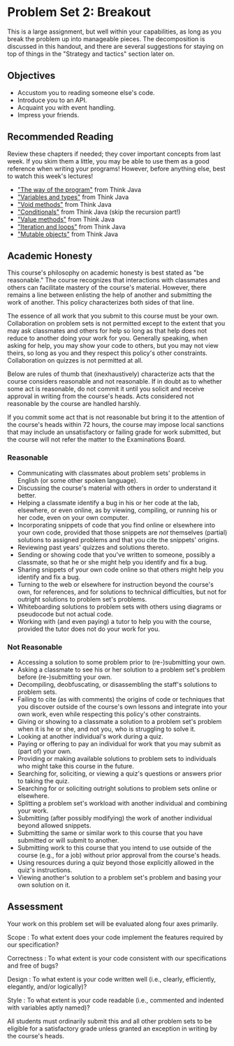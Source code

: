 # Problem Set 2: Breakout

This is a large assignment, but well within your capabilities, as long as you
break the problem up into manageable pieces. The decomposition is discussed in
this handout, and there are several suggestions for staying on top of things in
the "Strategy and tactics" section later on.

## Objectives

- Accustom you to reading someone else's code.
- Introduce you to an API.
- Acquaint you with event handling.
- Impress your friends.

## Recommended Reading

Review these chapters if needed; they cover important concepts from last week. If you skim them a little, you may be able to use them as a good reference when writing your programs! However, before anything else, best to watch this week's lectures!

- ["The way of the program"](http://www.greenteapress.com/thinkapjava/html/thinkjava003.html) from Think Java
- ["Variables and types"](http://www.greenteapress.com/thinkapjava/html/thinkjava004.html) from Think Java
- ["Void methods"](http://www.greenteapress.com/thinkapjava/html/thinkjava005.html) from Think Java
- ["Conditionals"](http://www.greenteapress.com/thinkapjava/html/thinkjava006.html) from Think Java (skip the recursion part!)
- ["Value methods"](http://www.greenteapress.com/thinkapjava/html/thinkjava008.html) from Think Java
- ["Iteration and loops"](http://www.greenteapress.com/thinkapjava/html/thinkjava009.html) from Think Java
- ["Mutable objects"](http://www.greenteapress.com/thinkapjava/html/thinkjava011.html) from Think Java

## Academic Honesty

This course's philosophy on academic honesty is best stated as "be reasonable." The course recognizes that interactions with classmates and others can facilitate mastery of the course's material. However, there remains a line between enlisting the help of another and submitting the work of another. This policy characterizes both sides of that line.

The essence of all work that you submit to this course must be your own. Collaboration on problem sets is not permitted except to the extent that you may ask classmates and others for help so long as that help does not reduce to another doing your work for you. Generally speaking, when asking for help, you may show your code to others, but you may not view theirs, so long as you and they respect this policy's other constraints. Collaboration on quizzes is not permitted at all.

Below are rules of thumb that (inexhaustively) characterize acts that the course considers reasonable and not reasonable. If in doubt as to whether some act is reasonable, do not commit it until you solicit and receive approval in writing from the course's heads. Acts considered not reasonable by the course are handled harshly.

If you commit some act that is not reasonable but bring it to the attention of the course's heads within 72 hours, the course may impose local sanctions that may include an unsatisfactory or failing grade for work submitted, but the course will not refer the matter to the Examinations Board.

### Reasonable

* Communicating with classmates about problem sets' problems in English (or some other spoken language).
* Discussing the course's material with others in order to understand it better.
* Helping a classmate identify a bug in his or her code at the lab, elsewhere, or even online, as by viewing, compiling, or running his or her code, even on your own computer.
* Incorporating snippets of code that you find online or elsewhere into your own code, provided that those snippets are *not* themselves (partial) solutions to assigned problems and that you cite the snippets' origins.
* Reviewing past years' quizzes and solutions thereto.
* Sending or showing code that you've written to someone, possibly a classmate, so that he or she might help you identify and fix a bug.
* Sharing snippets of your own code online so that others might help you identify and fix a bug.
* Turning to the web or elsewhere for instruction beyond the course's own, for references, and for solutions to technical difficulties, but not for outright solutions to problem set's problems.
* Whiteboarding solutions to problem sets with others using diagrams or pseudocode but not actual code.
* Working with (and even paying) a tutor to help you with the course, provided the tutor does not do your work for you.

### Not Reasonable

* Accessing a solution to some problem prior to (re-)submitting your own.
* Asking a classmate to see his or her solution to a problem set's problem before (re-)submitting your own.
* Decompiling, deobfuscating, or disassembling the staff's solutions to problem sets.
* Failing to cite (as with comments) the origins of code or techniques that you discover outside of the course's own lessons and integrate into your own work, even while respecting this policy's other constraints.
* Giving or showing to a classmate a solution to a problem set's problem when it is he or she, and not you, who is struggling to solve it.
* Looking at another individual's work during a quiz.
* Paying or offering to pay an individual for work that you may submit as (part of) your own.
* Providing or making available solutions to problem sets to individuals who might take this course in the future.
* Searching for, soliciting, or viewing a quiz's questions or answers prior to taking the quiz.
* Searching for or soliciting outright solutions to problem sets online or elsewhere.
* Splitting a problem set's workload with another individual and combining your work.
* Submitting (after possibly modifying) the work of another individual beyond allowed snippets.
* Submitting the same or similar work to this course that you have submitted or will submit to another.
* Submitting work to this course that you intend to use outside of the course (e.g., for a job) without prior approval from the course's heads.
* Using resources during a quiz beyond those explicitly allowed in the quiz's instructions.
* Viewing another's solution to a problem set's problem and basing your own solution on it.

## Assessment

Your work on this problem set will be evaluated along four axes primarily.

Scope
: To what extent does your code implement the features required by our specification?

Correctness
: To what extent is your code consistent with our specifications and free of bugs?

Design
: To what extent is your code written well (i.e., clearly, efficiently, elegantly, and/or logically)?

Style
: To what extent is your code readable (i.e., commented and indented with variables aptly named)?

All students must ordinarily submit this and all other problem sets to be
eligible for a satisfactory grade unless granted an exception in writing by the
course's heads.
